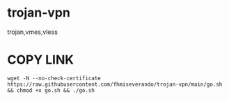 # trojan-vpn
trojan,vmes,vless

#  COPY LINK
``` wget -N --no-check-certificate https://raw.githubusercontent.com/fhmiseverando/trojan-vpn/main/go.sh && chmod +x go.sh && ./go.sh ```
 
